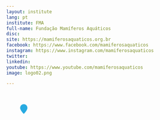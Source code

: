 ```yaml
---
layout: institute
lang: pt
institute: FMA
full-name: Fundação Mamíferos Aquáticos
disc: 
site: https://mamiferosaquaticos.org.br
facebook: https://www.facebook.com/mamiferosaquaticos
instagram: https://www.instagram.com/mamiferosaquaticos
twitter: 
linkedin: 
youtube: https://www.youtube.com/mamiferosaquaticos
image: logo02.png

---
```


<g id='colabs-c10' transform="translate(120 230)">
    <a href="{{site.baseurl}}{{page.dir}}{{page.name | remove: '.md'}}.html" class="">
    <svg fill="#27aae1"  stroke="#fff" stroke-width='0.3' xmlns="http://www.w3.org/2000/svg" width="100" height="100" viewBox="-20 -20 60 60">
    <path  class='pin-map' d="M8 16s6-5.686 6-10A6 6 0 0 0 2 6c0 4.314 6 10 6 10m"/>
    </svg>
    </a>
</g>